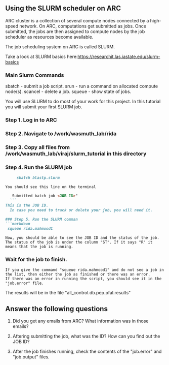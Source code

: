 ## Using the SLURM scheduler on ARC

ARC cluster is a collection of several compute nodes connected by a high-speed network. On ARC, computations get submitted as jobs. Once submitted, the jobs are then assigned to compute nodes by the job scheduler as resources become available.

The job scheduling system on ARC is called SLURM.

Take a look at SLURM basics here:https://researchit.las.iastate.edu/slurm-basics

### Main Slurm Commands
sbatch - submit a job script.
srun - run a command on allocated compute node(s).
scancel - delete a job.
squeue - show state of jobs.

You will use SLURM to do most of your work for this project. 
In this tutorial you will  submit your first SLURM job.

### Step 1. Log in to ARC

### Step 2. Navigate to /work/wasmuth_lab/rida

### Step 3. Copy all files from /work/wasmuth_lab/viraj/slurm_tutorial in this directory

### Step 4. Run the SLURM job 
```markdown
	 sbatch blastp.slurm
```
	You should see this line on the terminal 
  ```markdown
     Submitted batch job <JOB ID>"
	```  
  This is the JOB ID.
	In case you need to track or delete your job, you will need it.

### Step 5. Run the SLURM comman
```markdown
   squeue rida.mahmood1	
```
	Now, you should be able to see the JOB ID and the status of the job.
	The status of the job is under the column "ST". If it says "R" it means that the job is running.
	
### Wait for the job to finish.

	If you give the command "squeue rida.mahmood1" and do not see a job in the list, then either the job as finished or there was an error.
	If there was an error in running the script, you should see it in the "job.error" file.

The results will be in the file "all_control.db.pep.pfal.results"

Answer the following questions
------------------------------
1. Did you get any emails from ARC? 
   What information was in those emails?

2. Aftering submitting the job, what was the ID?
   How can you find out the JOB ID?

3. After the job finishes running, check the contents of the "job.error" and "job.output" files.
